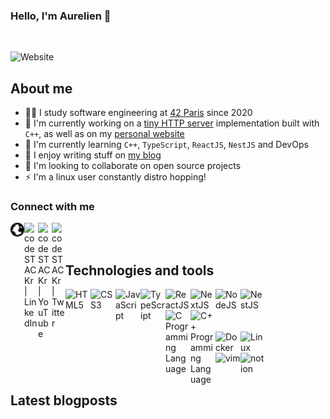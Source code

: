 
<!--
**aurelien-brabant/aurelien-brabant** is a ✨ _special_ ✨ repository because its `README.md` (this file) appears on your GitHub profile.

Here are some ideas to get you started:

- 🔭 I’m currently working on 
- 🌱 I’m currently learning ...
- 👯 I’m looking to collaborate on ...
- 🤔 I’m looking for help with ...
- 💬 Ask me about ...
- 📫 How to reach me: ...
- 😄 Pronouns: ...
- ⚡ Fun fact: ...
-->

### Hello, I'm Aurelien 👋

<br/>

![Website](https://img.shields.io/website?label=aurelienbrabant.fr&style=for-the-badge&url=https%3A%2F%2Faurelienbrabant.fr)

## About me

- 🧑‍🎓 I study software engineering at [42 Paris](https://42.fr/en/homepage/) since 2020
- 🔭 I'm currently working on a [tiny HTTP server](https://github.com/busshi/webserv) implementation built with `C++`, as well as on my [personal website](https://aurelienbrabant.fr)
- 🌱 I'm currently learning `C++`, `TypeScript`, `ReactJS`, `NestJS` and DevOps
- 📕 I enjoy writing stuff on [my blog](https://aurelienbrabant.fr/blog)
- 👯 I'm looking to collaborate on open source projects
- ⚡ I'm a linux user constantly distro hopping!

### Connect with me

[<img align="left" alt="codeSTACKr.com" width="22px" src="https://raw.githubusercontent.com/iconic/open-iconic/master/svg/globe.svg" />](https://aurelienbrabant.fr)
[<img align="left" alt="codeSTACKr | LinkedIn" width="22px" src="https://cdn.jsdelivr.net/npm/simple-icons@v3/icons/linkedin.svg" />](https://www.linkedin.com/in/aurelien-brabant)
[<img align="left" alt="codeSTACKr | YouTube" width="22px" src="https://cdn.jsdelivr.net/npm/simple-icons@v3/icons/youtube.svg" />](https://www.youtube.com/channel/UC9JjIHlcttAz6QJTVjVxsdg)
[<img align="left" alt="codeSTACKr | Twitter" width="22px" src="https://cdn.jsdelivr.net/npm/simple-icons@v3/icons/twitter.svg" />](https://twitter.com/aurelienb42)

<br />
<br />

## Technologies and tools

<img align="left" alt="HTML5" width="40px" src="https://aurelienbrabant.fr/technologies/html.png" />
<img align="left" alt="CSS3" width="40px" src="https://aurelienbrabant.fr/technologies/css.png" />
<img align="left" alt="JavaScript" width="40px" src="https://aurelienbrabant.fr/technologies/javascript.png" />
<img align="left" alt="TypeScript" width="40px" src="https://aurelienbrabant.fr/technologies/typescript.png" />
<img align="left" alt="ReactJS" width="40px" src="https://aurelienbrabant.fr/technologies/react.png" />
<img align="left" alt="NextJS" width="40px" src="https://aurelienbrabant.fr/technologies/nextjs.png" />
<img align="left" alt="NodeJS" width="40px" src="https://aurelienbrabant.fr/technologies/nodejs.png" />
<img align="left" alt="NestJS" width="40px" src="https://aurelienbrabant.fr/technologies/nestjs.svg" />

<br />
<br />

<img align="left" alt="C Programming Language" width="40px" src="https://aurelienbrabant.fr/technologies/c.png" />
<img align="left" alt="C++ Programming Language" width="40px" src="https://aurelienbrabant.fr/technologies/cpp.png" />

<br />
<br />

<img align="left" alt="Docker" width="40px" src="https://aurelienbrabant.fr/technologies/docker.png" />
<img align="left" alt="Linux" width="40px" src="https://aurelienbrabant.fr/technologies/tux.png" />

<br />
<br />

<img align="left" alt="vim" width="40px" src="https://aurelienbrabant.fr/technologies/vim.png" />
<img align="left" alt="notion" width="40px" src="https://aurelienbrabant.fr/technologies/notion.png" />

<br />
<br />

## Latest blogposts

<!-- BLOG-POST-LIST:START -->
<!-- BLOG-POST-LIST:END -->
